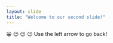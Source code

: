 ```yaml
---
layout: slide
title: "Welcome to our second slide!"
---
```

:grinning: :wink: :wink: :wink:
Use the left arrow to go back!
